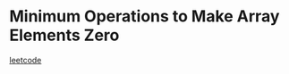 Minimum Operations to Make Array Elements Zero
==============================================
[leetcode](https://leetcode.com/problems/minimum-operations-to-make-array-elements-zero)
